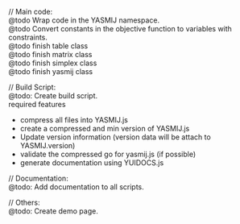 // Main code:<br/>
@todo Wrap code in the YASMIJ namespace.<br/>
@todo Convert constants in the objective function to variables with constraints.<br/>
@todo finish table class<br/>
@todo finish matrix class<br/>
@todo finish simplex class<br/>
@todo finish yasmij class<br/>


// Build Script:<br/>
@todo: Create build script.<br/>
  required features
  - compress all files into YASMIJ.js
  - create a compressed and min version of YASMIJ.js
  - Update version information (version data will be attach to YASMIJ.version)
  - validate the compressed go for yasmij.js (if possible)
  - generate documentation using YUIDOCS.js

// Documentation:<br/>
@todo: Add documentation to all scripts.<br/>

// Others:<br/>
@todo: Create demo page.